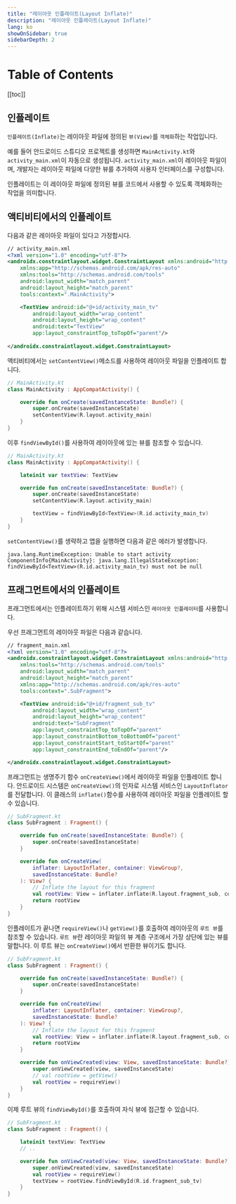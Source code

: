 ```yaml
---
title: "레이아웃 인플레이트(Layout Inflate)"
description: "레이아웃 인플레이트(Layout Inflate)"
lang: ko
showOnSidebar: true
sidebarDepth: 2
---
```


# Table of Contents

[[toc]]

## 인플레이트
`인플레이트(Inflate)`는 레이아웃 파일에 정의된 `뷰(View)`를 `객체화`하는 작업입니다.

예를 들어 안드로이드 스튜디오 프로젝트를 생성하면 `MainActivity.kt`와 `activity_main.xml`이 자동으로 생성됩니다. `activity_main.xml`이 레이아웃 파일이며, 개발자는 레이아웃 파일에 다양한 뷰를 추가하여 사용자 인터페이스를 구성합니다.

인플레이트는 이 레이아웃 파일에 정의된 뷰를 코드에서 사용할 수 있도록 객체화하는 작업을 의미합니다.

## 액티비티에서의 인플레이트
다음과 같은 레이아웃 파일이 있다고 가정합시다.
``` xml 
// activity_main.xml
<?xml version="1.0" encoding="utf-8"?>
<androidx.constraintlayout.widget.ConstraintLayout xmlns:android="http://schemas.android.com/apk/res/android"
    xmlns:app="http://schemas.android.com/apk/res-auto"
    xmlns:tools="http://schemas.android.com/tools"
    android:layout_width="match_parent"
    android:layout_height="match_parent"
    tools:context=".MainActivity">

    <TextView android:id="@+id/activity_main_tv"
        android:layout_width="wrap_content"
        android:layout_height="wrap_content"
        android:text="TextView"
        app:layout_constraintTop_toTopOf="parent"/>
    
</androidx.constraintlayout.widget.ConstraintLayout>
``` 

액티비티에서는 `setContentView()`메소드를 사용하여 레이아웃 파일을 인플레이트 합니다.
``` kotlin 
// MainActivity.kt
class MainActivity : AppCompatActivity() {

    override fun onCreate(savedInstanceState: Bundle?) {
        super.onCreate(savedInstanceState)
        setContentView(R.layout.activity_main)
    }
}
```

이후 `findViewById()`를 사용하여 레이아웃에 있는 뷰를 참조할 수 있습니다.
``` kotlin 
// MainActivity.kt
class MainActivity : AppCompatActivity() {

    lateinit var textView: TextView

    override fun onCreate(savedInstanceState: Bundle?) {
        super.onCreate(savedInstanceState)
        setContentView(R.layout.activity_main)

        textView = findViewById<TextView>(R.id.activity_main_tv)
    }
}
```

`setContentView()`를 생략하고 앱을 실행하면 다음과 같은 에러가 발생합니다.

```
java.lang.RuntimeException: Unable to start activity ComponentInfo{MainActivity}: java.lang.IllegalStateException: findViewById<TextView>(R.id.activity_main_tv) must not be null
```

## 프래그먼트에서의 인플레이트
프래그먼트에서는 인플레이트하기 위해 시스템 서비스인 `레이아웃 인플레이터`를 사용합니다.

우선 프래그먼트의 레이아웃 파일은 다음과 같습니다.
``` xml 
// fragment_main.xml
<?xml version="1.0" encoding="utf-8"?>
<androidx.constraintlayout.widget.ConstraintLayout xmlns:android="http://schemas.android.com/apk/res/android"
    xmlns:tools="http://schemas.android.com/tools"
    android:layout_width="match_parent"
    android:layout_height="match_parent"
    xmlns:app="http://schemas.android.com/apk/res-auto"
    tools:context=".SubFragment">

    <TextView android:id="@+id/fragment_sub_tv"
        android:layout_width="wrap_content"
        android:layout_height="wrap_content"
        android:text="SubFragment"
        app:layout_constraintTop_toTopOf="parent"
        app:layout_constraintBottom_toBottomOf="parent"
        app:layout_constraintStart_toStartOf="parent"
        app:layout_constraintEnd_toEndOf="parent"/>

</androidx.constraintlayout.widget.ConstraintLayout>
```

프래그먼트는 생명주기 함수 `onCreateView()`에서 레이아웃 파일을 인플레이트 합니다. 안드로이드 시스템은 `onCreateView()`의 인자로 시스템 서비스인 `LayoutInflator`를 전달합니다. 이 클래스의 `inflate()`함수를 사용하여 레이아웃 파일을 인플레이트 할 수 있습니다.
``` kotlin 
// SubFragment.kt
class SubFragment : Fragment() {

    override fun onCreate(savedInstanceState: Bundle?) {
        super.onCreate(savedInstanceState)
    }

    override fun onCreateView(
        inflater: LayoutInflater, container: ViewGroup?,
        savedInstanceState: Bundle?
    ): View? {
        // Inflate the layout for this fragment
        val rootView: View = inflater.inflate(R.layout.fragment_sub, container, false)
        return rootView
    }
}
```

인플레이트가 끝나면 `requireView()`나 `getView()`를 호출하여 레이아웃의 `루트 뷰`를 참조할 수 있습니다. `루트 뷰`란 레이아웃 파일의 뷰 계층 구조에서 가장 상단에 있는 뷰를 말합니다. 이 루트 뷰는 `onCreateView()`에서 반환한 뷰이기도 합니다.
``` kotlin 
// SubFragment.kt
class SubFragment : Fragment() {

    override fun onCreate(savedInstanceState: Bundle?) {
        super.onCreate(savedInstanceState)
    }

    override fun onCreateView(
        inflater: LayoutInflater, container: ViewGroup?,
        savedInstanceState: Bundle?
    ): View? {
        // Inflate the layout for this fragment
        val rootView: View = inflater.inflate(R.layout.fragment_sub, container, false)
        return rootView
    }

    override fun onViewCreated(view: View, savedInstanceState: Bundle?) {
        super.onViewCreated(view, savedInstanceState)
        // val rootView = getView()
        val rootView = requireView()
    }
}
```

이제 루트 뷰의 `findViewById()`를 호출하여 자식 뷰에 접근할 수 있습니다.
``` kotlin 
// SubFragment.kt
class SubFragment : Fragment() {

    lateinit textView: TextView
    // ..

    override fun onViewCreated(view: View, savedInstanceState: Bundle?) {
        super.onViewCreated(view, savedInstanceState)
        val rootView = requireView()
        textView = rootView.findViewById(R.id.fragment_sub_tv)
    }
}
```